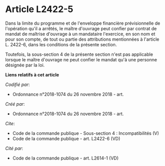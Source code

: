 # Article L2422-5

Dans la limite du programme et de l'enveloppe financière prévisionnelle de l'opération qu'il a arrêtés, le maître d'ouvrage
peut confier par contrat de mandat de maîtrise d'ouvrage à un mandataire l'exercice, en son nom et pour son compte, de tout
ou partie des attributions mentionnées à l'article L. 2422-6, dans les conditions de la présente section. 

Toutefois, la sous-section 4 de la présente section n'est pas applicable lorsque le maître d'ouvrage ne peut confier le
mandat qu'à une personne désignée par la loi.

**Liens relatifs à cet article**

_Codifié par_:

  - Ordonnance n°2018-1074 du 26 novembre 2018 - art.

_Créé par_:

  - Ordonnance n°2018-1074 du 26 novembre 2018 - art.

_Cite_:

  - Code de la commande publique -  Sous-section 4 : Incompatibilités (V)
  - Code de la commande publique - art. L2422-6 (VD)

_Cité par_:

  - Code de la commande publique - art. L2614-1 (VD)
